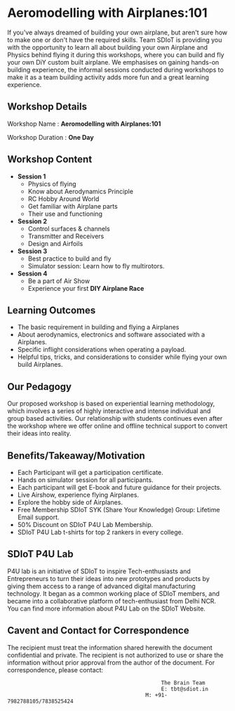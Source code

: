 # Aeromodelling with Airplanes:101
If you've always dreamed of building your own airplane, but aren't sure how to make one or don't have the required skills. Team SDIoT is providing you with the opportunity to learn all about building your own Airplane and Physics behind flying it during this workshops, where you can build and fly your own DiY custom built airplane. We emphasises on gaining hands-on building experience, the informal sessions conducted during workshops to make it as a team building activity adds more fun and a great learning experience.

## Workshop Details
Workshop Name : **Aeromodelling with Airplanes:101**

Workshop Duration : **One Day**
## Workshop Content
+ **Session 1**
  + Physics of flying
  + Know about Aerodynamics Principle
  + RC Hobby Around World
  + Get familiar with Airplane parts
  + Their use and functioning
+ **Session 2**
  + Control surfaces & channels
  + Transmitter and Receivers
  + Design and Airfoils
+ **Session 3**
  + Best practice to build and fly
  + Simulator session: Learn how to fly multirotors.
+ **Session 4**
  + Be a part of Air Show
  + Experience your first **DIY Airplane Race**
## Learning Outcomes
+ The basic requirement in building and flying a Airplanes
+ About aerodynamics, electronics and software associated with a Airplanes.
+ Specific inflight considerations when operating a payload.
+ Helpful tips, tricks, and considerations to consider while flying your own build Airplanes.
## Our Pedagogy
Our proposed workshop is based on experiential learning methodology, which involves a series of highly interactive and intense individual and group based activities. Our relationship with students continues even after the workshop where we offer online and offline technical support to convert their ideas into reality.
## Benefits/Takeaway/Motivation
+ Each Participant will get a participation certificate.
+ Hands on simulator session for all participants.
+ Each participant will get E-book and future guidance for their projects.
+ Live Airshow, experience flying Airplanes.
+ Explore the hobby side of Airplanes.
+ Free Membership SDIoT SYK (Share Your Knowledge) Group: Lifetime Email support.
+ 50% Discount on SDIoT P4U Lab Membership.
+ SDIoT P4U Lab t-shirts for top 2 rankers in every college.
## SDIoT P4U Lab
P4U lab is an initiative of SDIoT to inspire Tech-enthusiasts and Entrepreneurs to turn their ideas into new prototypes and products by giving them access to a range of advanced digital manufacturing technology. It began as a common working place of SDIoT members, and became into a collaborative platform of tech-enthusiast from Delhi NCR. You can find more information about P4U Lab on the SDIoT Website.
## Cavent and Contact for Correspondence
The recipient must treat the information shared herewith the document confidential and private. The recipient is not authorized to use or share the information without prior approval from the author of the document. For correspondence, please contact:

                                                     The Brain Team
                                                     E: tbt@sdiot.in
                                                M: +91-7982788105/7838525424

